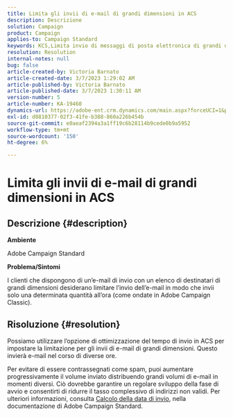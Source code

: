 ```yaml
---
title: Limita gli invii di e-mail di grandi dimensioni in ACS
description: Descrizione
solution: Campaign
product: Campaign
applies-to: Campaign Standard
keywords: KCS,Limita invio di messaggi di posta elettronica di grandi dimensioni ACS
resolution: Resolution
internal-notes: null
bug: false
article-created-by: Victoria Barnato
article-created-date: 3/7/2023 1:29:02 AM
article-published-by: Victoria Barnato
article-published-date: 3/7/2023 1:30:11 AM
version-number: 5
article-number: KA-19460
dynamics-url: https://adobe-ent.crm.dynamics.com/main.aspx?forceUCI=1&pagetype=entityrecord&etn=knowledgearticle&id=08e1ee6a-87bc-ed11-83ff-6045bd006b3d
exl-id: d8810377-02f3-41fe-b388-860a226b454b
source-git-commit: e0aeaf2394a3a1ff19c6b28114b9cede0b9a5952
workflow-type: tm+mt
source-wordcount: '150'
ht-degree: 6%

---
```


# Limita gli invii di e-mail di grandi dimensioni in ACS

## Descrizione {#description}


<b>Ambiente</b>

Adobe Campaign Standard

<b>Problema/Sintomi</b>

I clienti che dispongono di un’e-mail di invio con un elenco di destinatari di grandi dimensioni desiderano limitare l’invio dell’e-mail in modo che invii solo una determinata quantità all’ora (come ondate in Adobe Campaign Classic).


## Risoluzione {#resolution}


Possiamo utilizzare l’opzione di ottimizzazione del tempo di invio in ACS per impostare la limitazione per gli invii di e-mail di grandi dimensioni. Questo invierà e-mail nel corso di diverse ore.

Per evitare di essere contrassegnati come spam, puoi aumentare progressivamente il volume inviato distribuendo grandi volumi di e-mail in momenti diversi. Ciò dovrebbe garantire un regolare sviluppo della fase di avvio e consentirti di ridurre il tasso complessivo di indirizzi non validi. Per ulteriori informazioni, consulta [Calcolo della data di invio](https://experienceleague.adobe.com/docs/campaign-standard/using/testing-and-sending/scheduling-messages/computing-the-sending-date.html), nella documentazione di Adobe Campaign Standard.
